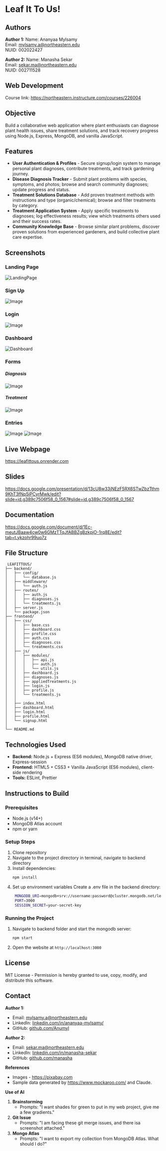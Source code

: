 # Leaf It To Us!

## Authors
**Author 1:**
Name: Ananyaa Mylsamy  
Email: mylsamy.a@northeastern.edu  
NUID: 002022427

**Author 2:**
Name: Manasha Sekar  
Email: sekar.ma@northeastern.edu  
NUID: 002711528

## Web Development 
Course link: https://northeastern.instructure.com/courses/226004

## Objective
Build a collaborative web application where plant enthusiasts can diagnose plant health issues, share treatment solutions, and track recovery progress using Node.js, Express, MongoDB, and vanilla JavaScript.

## Features
- **User Authentication & Profiles** - Secure signup/login system to manage personal plant diagnoses, contribute treatments, and track gardening journey.
- **Disease Diagnosis Tracker** - Submit plant problems with species, symptoms, and photos; browse and search community diagnoses; update progress and status.
- **Treatment Solutions Database** - Add proven treatment methods with instructions and type (organic/chemical); browse and filter treatments by category.
- **Treatment Application System** - Apply specific treatments to diagnoses; log effectiveness results; view which treatments others used and their success rates.
- **Community Knowledge Base** - Browse similar plant problems, discover proven solutions from experienced gardeners, and build collective plant care expertise.


## Screenshots
### Landing Page
![LandingPage](./images/LandingPage.png)

### Sign Up 
![Image](./images/SignupPage.png)

### Login
![Image](./images/LoginPage.png)

### Dashboard 
![Dashboard](./images/Dashboard.png)

### Forms
##### Diagnosis
![Image](./images/FormForDiagnosis.png)
##### Treatment
![Image](./images/FormForTreatment.png)

### Entries
![Image](./images/Diagnoses.png)
![Image](./images/Treatment.png)

## Live Webpage
https://leafittous.onrender.com

## Slides
https://docs.google.com/presentation/d/13cU8w33jNEzF5RX6STwZbzTthm9KhT3fNp5iPCyrMwk/edit?slide=id.g389c7506f58_0_1567#slide=id.g389c7506f58_0_1567

## Documentation
https://docs.google.com/document/d/1Ec-meutJBaaw4cw0w6GMzTTqJfABBZgBzkpjO-1rq8E/edit?tab=t.ykzohr99uo7z

## File Structure

```
 LEAFITTOUS/
├── backend/
│   ├── config/
│   │   └── database.js
│   ├── middleware/
│   │   └── auth.js
│   ├── routes/
│   │   ├── auth.js
│   │   ├── diagnoses.js
│   │   └── treatments.js
│   ├── server.js
│   └── package.json
├── frontend/
│   ├── css/
│   │   ├── base.css
│   │   ├── dashboard.css
│   │   ├── profile.css
│   │   ├── auth.css
│   │   ├── diagnoses.css
│   │   └── treatments.css
│   ├── js/
│   │   ├── modules/
│   │   │   ├── api.js
│   │   │   ├── auth.js
│   │   │   └── utils.js
│   │   ├── dashboard.js
│   │   ├── diagnoses.js
│   │   ├── appliedTreatments.js
│   │   ├── login.js
│   │   ├── profile.js
│   │   └── treatments.js
│   │   
│   ├── index.html
│   ├── dashboard.html
│   ├── login.html
│   ├── profile.html
│   └── signup.html
│
└── README.md
```

## Technologies Used
- **Backend:** Node.js + Express (ES6 modules), MongoDB native driver, Express-session
- **Frontend:** HTML5 + CSS3 + Vanilla JavaScript (ES6 modules), client-side rendering
- **Tools:** ESLint, Prettier

## Instructions to Build

### Prerequisites
- Node.js (v14+)
- MongoDB Atlas account
- npm or yarn

### Setup Steps
1. Clone repository
2. Navigate to the project directory in terminal, navigate to backend directory
3. Install dependencies:
   ```bash
   npm install
   ```
4. Set up environment variables
Create a .env file in the backend directory:
   ```bash
    MONGODB_URI=mongodb+srv://username:password@cluster.mongodb.net/leafittous
    PORT=3000
    SESSION_SECRET=your-secret-key
   ```

### Running the Project
1. Navigate to backend folder and start the mongodb server:
   ```bash
   npm start
   ```

2. Open the website at `http://localhost:3000`

## License
MIT License - Permission is hereby granted to use, copy, modify, and distribute this software.

## Contact
**Author 1:**
- Email: mylsamy.a@northeastern.edu
- LinkedIn: [linkedin.com/in/ananyaa-mylsamy/](https://www.linkedin.com/in/ananyaa-mylsamy/)
- GitHub: [github.com/Anumyl](https://github.com/Anumyl)

**Author 2:**
- Email: sekar.ma@northeastern.edu
- LinkedIn: [linkedin.com/in/manasha-sekar](https://www.linkedin.com/in/manasha-sekar-240326148)
- GitHub: [github.com/manasha](https://github.com/manasha2402)

**References**
- Images - https://pixabay.com
- Sample data generated by https://www.mockaroo.com/ and Claude.

**Use of AI**
1. **Brainstorming**
   - Prompts: "I want shades for green to put in my web project, give me a few gradients."
2. **Git Issue**              
   - Prompts: "I am facing these git merge issues, and there isa  screenshot attached."
3. **Mongo Atlas**
   - Prompts: "I want to export my collection from MongoDB Atlas. What should I do?"
